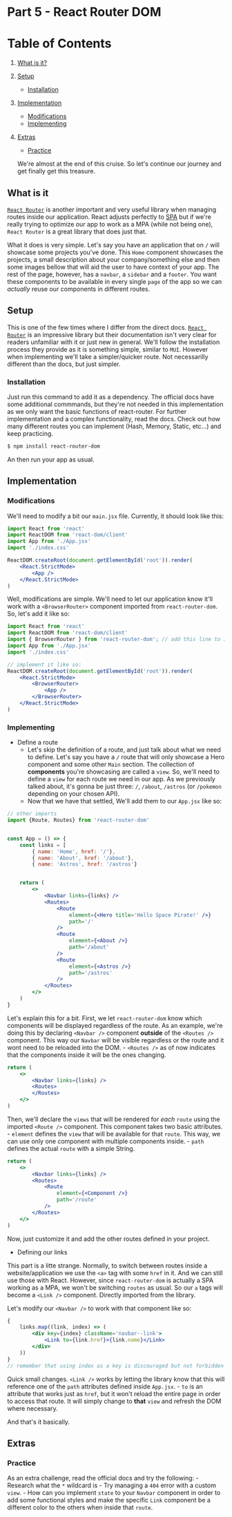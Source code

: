 # Part 5 - React Router DOM

# Table of Contents
1. [What is it?](#what-is-it)
2. [Setup](#setup)
    - [Installation](#installation)
3. [Implementation](#implementation)
    - [Modifications](#modifications)
    - [Implementing](#implementing)
4. [Extras](#extras)
    - [Practice](#practice)

    We're almost at the end of this cruise. So let's continue our journey and get finally get this treasure.

## What is it

[`React Router`](https://reactrouter.com/en/main) is another important and very useful library when managing routes inside our application. React adjusts perfectly to [SPA](https://medium.com/@theadkgroup/spa-vs-mpa-applications-what-are-the-differences-7dc004e62397) but if we're really trying to optimize our app to work as a MPA (while not being one), `React Router` is a great library that does just that. 

What it does is very simple. Let's say you have an application that on `/` will showcase some projects you've done. This `Home` component showcases the projects, a small description about your company/something else and then some images bellow that will aid the user to have context of your app. The rest of the page, however, has a `navbar`, a `sidebar` and a `footer`. You want these components to be available in every single `page` of the app so we can *actually* reuse our components in different routes.


## Setup

This is one of the few times where I differ from the direct docs. [`React Router`](https://reactrouter.com/en/main) is an impressive library but their documentation isn't very clear for readers unfamiliar with it or just new in general. We'll follow the installation process they provide as it is something simple, similar to `MUI`. However when implementing we'll take a simpler/quicker route. Not necessarilly different than the docs, but just simpler.

### Installation

Just run this command to add it as a dependency. The official docs have some additional commmands, but they're not needed in this implementation as we only want the basic functions of react-router. For further implementation and a complex functionality, read the docs. Check out how many different routes you can implement (Hash, Memory, Static, etc...) and keep practicing.

```bash
$ npm install react-router-dom
```

An then run your app as usual.

##  Implementation

### Modifications

We'll need to modify a bit our `main.jsx` file. Currently, it should look like this:

```jsx
import React from 'react'
import ReactDOM from 'react-dom/client'
import App from './App.jsx'
import './index.css'

ReactDOM.createRoot(document.getElementById('root')).render(
    <React.StrictMode>
        <App />
    </React.StrictMode>
)
```


Well, modifications are simple. We'll need to let our application know it'll work with a `<BrowserRouter>` component imported from `react-router-dom`. So, let's add it like so:


```jsx
import React from 'react'
import ReactDOM from 'react-dom/client'
import { BrowserRouter } from 'react-router-dom'; // add this line to import it
import App from './App.jsx'
import './index.css'

// implement it like so: 
ReactDOM.createRoot(document.getElementById('root')).render(
    <React.StrictMode>
        <BrowserRouter>
            <App />
        </BrowserRouter>
    </React.StrictMode>
)
```


### Implementing

- Define a route
    - Let's skip the definition of a route, and just talk about what we need to define. Let's say you have a `/` route that will only showcase a Hero component and some other `Main` section. The collection of **components** you're showcasing are called a `view`. So, we'll need to define a `view` for each route we need in our app. As we previously talked about, it's gonna be just three: `/`, `/about`, `/astros` (or `/pokemon` depending on your chosen API).
    - Now that we have that settled, We'll add them to our `App.jsx` like so:

```jsx
// other imports
import {Route, Routes} from 'react-router-dom'


const App = () => {
    const links = [
        { name: 'Home', href: '/'},
        { name: 'About', href: '/about'},
        { name: 'Astros', href: '/astros'}


    return (
        <>
            <Navbar links={links} />
            <Routes> 
                <Route
                    element={<Hero title='Hello Space Pirate!' />}
                    path='/'
                />
                <Route
                    element={<About />}
                    path='/about'
                />
                <Route
                    element={<Astros />}
                    path='/astros'
                />
            </Routes>
        </>
    )
}
```


Let's explain this for a bit.
First, we let `react-router-dom` know which components will be displayed regardless of the route. As an example, we're doing this by declaring `<Navbar />` component **outside** of the `<Routes />` component. This way our `Navbar` will be visible regardless or the route and it wont need to be reloaded into the DOM.
    - `<Routes />` as of now indicates that the components inside it will be the ones changing.


```jsx
return (
    <>
        <Navbar links={links} />
        <Routes>
        </Routes>
    </>
)
```

Then, we'll declare the `views` that will be rendered for *each* `route` using the imported `<Route />` component.
This component takes two basic attributes.
    - `element` defines the `view` that will be available for that `route`. This way, we can use only one component with multiple components inside.
    - `path` defines the actual `route` with a simple String.

```jsx
return (
    <>
        <Navbar links={links} />
        <Routes>
            <Route 
                element={<Component />}
                path='/route'
            />
        </Routes>
    </>
)
```


Now, just customize it and add the other routes defined in your project.


- Defining our links

This part is a litte strange. Normally, to switch between routes inside a website/application we use the `<a>` tag with some `href` in it. And we can still use those with React. However, since `react-router-dom` is actually a SPA working as a MPA, we won't be switching `routes` as usual. So our `a` tags will become a `<Link />` component. Directly imported from the library.

Let's modify our `<Navbar />` to work with that component like so:

```jsx
{
    links.map((link, index) => (
        <div key={index} className='navbar--link'>
            <Link to={link.href}>{link.name}</Link>
        </div>
    ))
}
// remember that using index as a key is discouraged but not forbidden
```

Quick small changes. `<Link />` works by letting the library know that this will reference one of the `path` attributes defined inside `App.jsx`. 
    - `to` is an attribute that works just as `href`, but it won't reload the entire page in order to access that route. It will simply change to **that** `view` and refresh the DOM where necessary.


And that's it basically. 

## Extras

### Practice

As an extra challenge, read the official docs and try the following:
    - Research what the `*` wildcard is
    - Try managing a `404` error with a custom `view`.
    - How can you implement `state` to your `Navbar` component in order to add some functional styles and make the specific `Link` component be a different color to the others when inside that `route`.
